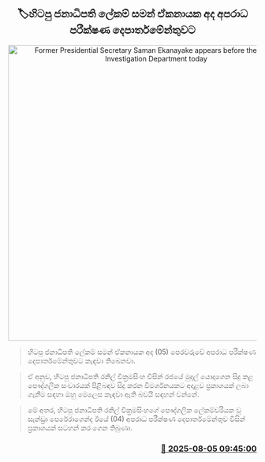 <p align='center'><b><h2 align='center' title='Former Presidential Secretary Saman Ekanayake appears before the Criminal Investigation Department today'>🏷හිටපු ජනාධිපති ලේකම් සමන් ඒකනායක අද අපරාධ පරීක්ෂණ දෙපාර්තමේන්තුවට</h2></b></p>
<p align='center'><img src='https://helakuru.sgp1.cdn.digitaloceanspaces.com/esana/images/lib/saman-ekanayake-new-archived.jpg' width='600' alt='Former Presidential Secretary Saman Ekanayake appears before the Criminal Investigation Department today'></p>

> හිටපු ජනාධිපති ලේකම් සමන් ඒකනායක අද (05) පෙරවරුවේ අපරාධ පරීක්ෂණ දෙපාර්තමේන්තුවට කැඳවා තිබෙනවා.

> ඒ අනුව, හිටපු ජනාධිපති රනිල් වික්‍රමසිංහ විසින් රජයේ මුදල් යොදාගෙන සිදු කළ පෞද්ගලික සංචාරයක් පිළිබඳව සිදු කරන විමර්ශනයකට අදාළව ප්‍රකාශයක් ලබා ගැනීම සඳහා ඔහු මෙලෙස කැඳවා ඇති බවයි සඳහන් වන්නේ.

> මේ අතර, හිටපු ජනාධිපති රනිල් වික්‍රමසිංහගේ පෞද්ගලික ලේකම්වරියක වූ සැන්ඩ්‍රා පෙරේරාගෙන්ද ඊයේ (04) අපරාධ පරීක්ෂණ දෙපාර්තමේන්තුව විසින් ප්‍රකාශයක් සටහන් කර ගෙන තිබුණා.



<h3 align='right'><a href='https://www.helakuru.lk/esana/p/112440/'>📅 2025-08-05 09:45:00</a></h3>
